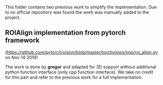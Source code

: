 This folder contains two previous work to simplify the implementation. Due to no official repository was found the work was manually added to the project.


## ROIAlign implementation from pytorch framework
(https://github.com/pytorch/vision/blob/master/torchvision/ops/roi_align.py on Nov 14 2019)

The work is done by **gregor** and adapted for 3D support without additional python function interface (only cpp function interface).
We take no credit for this part and refer to the previous work for a full implementation. 


